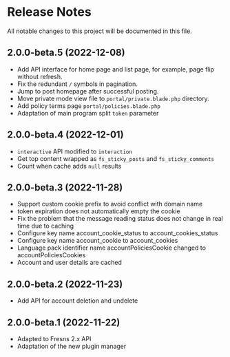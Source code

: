 # Release Notes

All notable changes to this project will be documented in this file.


## 2.0.0-beta.5 (2022-12-08)

- Add API interface for home page and list page, for example, page flip without refresh.
- Fix the redundant `/` symbols in pagination.
- Jump to post homepage after successful posting.
- Move private mode view file to `portal/private.blade.php` directory.
- Add policy terms page `portal/policies.blade.php`
- Adaptation of main program split `token` parameter


## 2.0.0-beta.4 (2022-12-01)

- `interactive` API modified to `interaction`
- Get top content wrapped as `fs_sticky_posts` and `fs_sticky_comments`
- Count when cache adds `null` results


## 2.0.0-beta.3 (2022-11-28)

- Support custom cookie prefix to avoid conflict with domain name
- token expiration does not automatically empty the cookie
- Fix the problem that the message reading status does not change in real time due to caching
- Configure key name account_cookie_status to account_cookies_status
- Configure key name account_cookie to account_cookies
- Language pack identifier name accountPoliciesCookie changed to accountPoliciesCookies
- Account and user details are cached


## 2.0.0-beta.2 (2022-11-23)

- Add API for account deletion and undelete


## 2.0.0-beta.1 (2022-11-22)

- Adapted to Fresns 2.x API
- Adaptation of the new plugin manager
